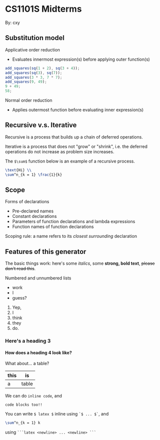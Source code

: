 # CS1101S Midterms

By: cxy

## Substitution model

Applicative order reduction

- Evaluates innermost expression(s) before applying outer function(s)

```javascript
add_squares(sq(1 + 2), sq(3 + 4));
add_squares(sq(3), sq(7));
add_squares(3 * 3, 7 * 7);
add_squares(9, 49);
9 + 49;
58;
```

Normal order reduction

- Applies outermost function before evaluating inner expression(s)

## Recursive v.s. Iterative

Recursive is a process that builds up a chain of deferred operations.

Iterative is a process that does not "grow" or "shrink", i.e. the deferred operations do not increase as problem size increases.

The `$\sum$` function below is an example of a recursive process.

```latex
\text{Hi} \\
\sum^n_{k = 1} \frac{1}{k}
```

## Scope

Forms of declarations

- Pre-declared names
- Constant declarations
- Parameters of function declarations and lambda expressions
- Function names of function declarations

Scoping rule: a name refers to its _closest surrounding_ declaration

## Features of this generator

The basic things work: here's some _italics_, some **strong, bold text**, ~~please don't read this~~.

Numbered and unnumbered lists

- work
- I
- guess?

1. Yep,
2. I
3. think
4. they
5. do.

### Here's a heading 3

#### How does a heading 4 look like?

What about... a table?

| this | is    |
| ---- | ----- |
| a    | table |

We can do `inline code`, and

```
code blocks too!!
```

You can write `$ latex $` inline using `` `$ ... $` ``, and

```latex
\sum^n_{k = 1} k
```

using ` ```latex <newline> ... <newline> ``` `
